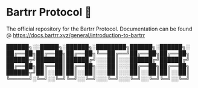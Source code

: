 # Bartrr Protocol 🥙
The official repository for the Bartrr Protocol. Documentation can be found @ https://docs.bartrr.xyz/general/introduction-to-bartrr

██████╗░░█████╗░██████╗░████████╗██████╗░██████╗░
██╔══██╗██╔══██╗██╔══██╗╚══██╔══╝██╔══██╗██╔══██╗
██████╦╝███████║██████╔╝░░░██║░░░██████╔╝██████╔╝
██╔══██╗██╔══██║██╔══██╗░░░██║░░░██╔══██╗██╔══██╗
██████╦╝██║░░██║██║░░██║░░░██║░░░██║░░██║██║░░██║
╚═════╝░╚═╝░░╚═╝╚═╝░░╚═╝░░░╚═╝░░░╚═╝░░╚═╝╚═╝░░╚═╝

